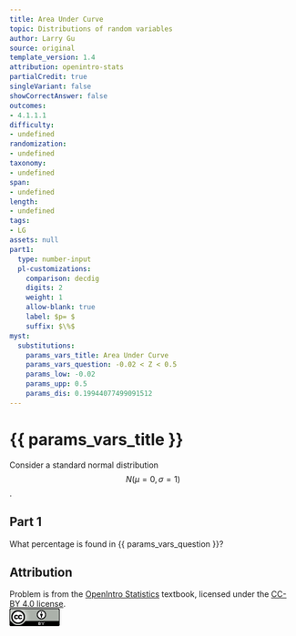 ```yaml
---
title: Area Under Curve
topic: Distributions of random variables
author: Larry Gu
source: original
template_version: 1.4
attribution: openintro-stats
partialCredit: true
singleVariant: false
showCorrectAnswer: false
outcomes:
- 4.1.1.1
difficulty:
- undefined
randomization:
- undefined
taxonomy:
- undefined
span:
- undefined
length:
- undefined
tags:
- LG
assets: null
part1:
  type: number-input
  pl-customizations:
    comparison: decdig
    digits: 2
    weight: 1
    allow-blank: true
    label: $p= $
    suffix: $\%$
myst:
  substitutions:
    params_vars_title: Area Under Curve
    params_vars_question: -0.02 < Z < 0.5
    params_low: -0.02
    params_upp: 0.5
    params_dis: 0.19944077499091512
---
```

# {{ params_vars_title }}
Consider a standard normal distribution $$N(\mu=0,\sigma=1)$$.

## Part 1

What percentage is found in {{ params_vars_question }}?

## Attribution

Problem is from the [OpenIntro Statistics](https://openintro.org/book/os/) textbook, licensed under the [CC-BY 4.0 license](https://creativecommons.org/licenses/by/4.0/).<br>![Image representing the Creative Commons 4.0 BY license.](https://raw.githubusercontent.com/firasm/bits/master/by.png)